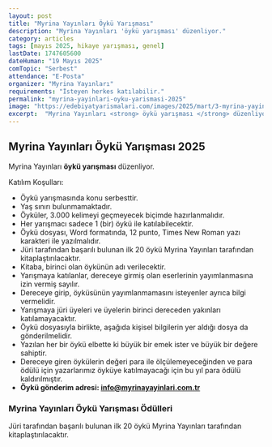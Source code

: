 ```yaml
---
layout: post
title: "Myrina Yayınları Öykü Yarışması"
description: "Myrina Yayınları 'öykü yarışması' düzenliyor."
category: articles
tags: [mayıs 2025, hikaye yarışması, genel]
lastDate: 1747605600
dateHuman: "19 Mayıs 2025"
comTopic: "Serbest"
attendance: "E-Posta"
organizer: "Myrina Yayınları"
requirements: "İsteyen herkes katılabilir."
permalink: "myrina-yayinlari-oyku-yarismasi-2025"
image: "https://edebiyatyarismalari.com/images/2025/mart/3-myrina-yayinlari-oyku-yarismasi.jpg"
excerpt:  "Myrina Yayınları <strong> öykü yarışması </strong> düzenliyor."
---
```


## Myrina Yayınları Öykü Yarışması 2025
Myrina Yayınları **öykü yarışması** düzenliyor.  

Katılım Koşulları:
- Öykü yarışmasında konu serbesttir. 
- Yaş sınırı bulunmamaktadır. 
- Öyküler, 3.000 kelimeyi geçmeyecek biçimde hazırlanmalıdır. 
- Her yarışmacı sadece 1 (bir) öykü ile katılabilecektir. 
- Öykü dosyası, Word formatında, 12 punto, Times New Roman yazı karakteri ile yazılmalıdır.
- Jüri tarafından başarılı bulunan ilk 20 öykü Myrina Yayınları tarafından kitaplaştırılacaktır. 
- Kitaba, birinci olan öykünün adı verilecektir. 
- Yarışmaya katılanlar, dereceye girmiş olan eserlerinin yayımlanmasına izin vermiş sayılır.
- Dereceye girip, öyküsünün yayımlanmamasını isteyenler ayrıca bilgi vermelidir.
- Yarışmaya jüri üyeleri ve üyelerin birinci dereceden yakınları katılamayacaktır. 
- Öykü dosyasıyla birlikte, aşağıda kişisel bilgilerin yer aldığı dosya da gönderilmelidir. 
- Yazılan her bir öykü elbette ki büyük bir emek ister ve büyük bir değere sahiptir.
- Dereceye giren öykülerin değeri para ile ölçülemeyeceğinden ve para ödülü için yazarlarımız öyküye katılmayacağı için bu yıl para ödülü kaldırılmıştır.
- **Öykü gönderim adresi: info@myrinayayinlari.com.tr**


### Myrina Yayınları Öykü Yarışması Ödülleri
Jüri tarafından başarılı bulunan ilk 20 öykü Myrina Yayınları tarafından kitaplaştırılacaktır. 